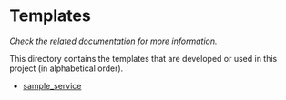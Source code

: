 # Templates

_Check the [related documentation](../docs/templates/readme.md) for more information._

This directory contains the templates that are developed or used in this project (in alphabetical order).

- [sample_service](./sample_service/README.md)
